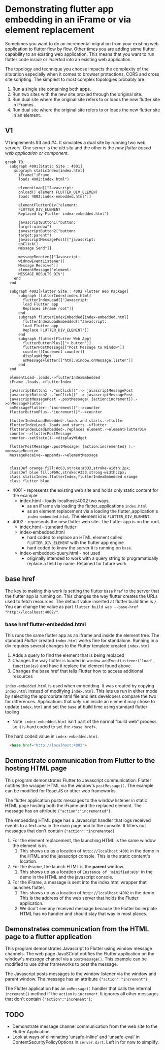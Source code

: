 # Demonstrating flutter app embedding in an iFrame or via element replacement

Sometimes you want to do an incremental migration from your existing web application to flutter flow by flow.
Other times you are adding some flutter capability to an existing web application.
This means that you want to run flutter code _inside_ or _inserted_ into an existing web application.

The topology and technique you choose impacts the complexity of the situtation especially when it comes to browser protections, CORS and cross site scripting.
The simplest to most complex topologies probably are

1. Run a single site containing both apps.
2. Run two sites with the new site proxied through the original site.
3. Run dual site where the original site refers to or loads the new flutter site in iFrames .
4. Run dual site where the original site refers to or loads the new flutter site in an element.

## V1

V1 implements #3 and #4.
It simulates a dual site by running two web servers.
One server is the _old site_ and the other is the _new flutter based web application or component_.

```mermaid
graph TB;
  subgraph 4001[Static Site : 4001]
    subgraph staticIndex[index.html]
      iFrame("iFrame
      loads 4002:index.html")

      elementLoad[["Javascript:
      onload() element FLUTTER_DIV_ELEMENT
      loads 4002:index-embedded.html"]]

      elementFlutterDiv("element:
      FLUTTER_DIV_ELEMENT
      Replaced by Flutter index-embedded.html")

      javascriptButton1("button:
      target:window")
      javascriptButton2("button:
      target:parent")
      javascriptMessagePost[["javascript:
      onClick()
      Message Send"]]

      messageReceive[["Javascript:
      widnowEventListener()
      Message Receive"]]
      elementMessage("element:
      MESSAGE_RESULTS_DIV")
    end
  end

  subgraph 4002[Flutter Site : 4002 Flutter Web Package]
      subgraph flutterIndex[index.html]
        flutterIndexLoad[["Javascript:
        load Flutter app
        Replaces iFrame root"]]
      end
      subgraph flutterIndexEmbedded[index-embedded.html]
        flutterIndexLoadEmbedded[["Javascript:
        load Flutter app
        Replace FLUTTER_DIV_ELEMENT"]]
      end
      subgraph flutter[Flutter Web App]
        flutterButtonPlus[["+ button"]]
        flutterPostMessage[["Post Message to Window"]]
        counter[[Increment counter]]
        displayWidget
        onMessageFlutter[["html.window.onMessage.listen"]]
      end
  end

  elementLoad-.loads.->flutterIndexEmbedded
  iFrame-.loads.->flutterIndex

  javascriptButton1 -."onClick()".-> javascriptMessagePost
  javascriptButton2 -."onClick()".-> javascriptMessagePost
  javascriptMessagePost -.postMessage( {action:increment}).->onMessageFlutter
  onMessageFlutter--"increment()"-->counter
  flutterButtonPlus--"increment()"-->counter

  flutterIndexLoadEmbedded-.loads and starts.->flutter
  flutterIndexLoad-.loads and starts.->flutter
  flutterIndexLoadEmbedded-.replaces element.->elementFlutterDiv
  counter-->flutterPostMessage
  counter--setState()-->displayWidget

  flutterPostMessage-.postMessage( {action:incremented} ).->messageReceive
  messageReceive--appends-->elementMessage


  classDef orange fill:#c63,stroke:#333,stroke-width:2px;
  classDef blue fill:#69c,stroke:#333,strong-width:2px;
  class staticIndex,flutterIndex,flutterIndexEmbedded orange
  class flutter blue

```

* 4001 - represents the existing web site and holds only static content for the example
  * index.html - loads localhost:4002 two ways,
    * as an iFrame via loading the flutter_applications `index.html`
    * as an element replacement via a loading the flutter_application's `index-embedded.html`.  The element id is `FLUTTER_DIV_ELEMENT`.
* 4002 - represents the new flutter web site. The flutter app is on the root.
  * index.html - standard flutter
  * index-embedded.html
    * hard coded to replace an HTML element called `FLUTTER_DIV_ELEMENT` with the flutter app engine
    * hard coded to know the server it is running on `base`.
  * index-embedded-query.html - not used
    * originally intended to work with a query string to programatically replace a field by name. Retained for future work

## base href

The key to making this work is setting the flutter `base` `href` to the server that the flutter app is running on.
This changes the way flutter creates the URLs used to fetch resources.  The default value inserted at flutter build time is `/`.
You can change the value as part `flutter build web --base-href "http://localhost:4002/"`.

### base href flutter-embedded.html

This runs the same flutter app as an iframe and inside the element tree.
The standard _Flutter_ created `index.html` works fine for standalone.
Running in a div requires several changes to the Flutter template created `index.html`

1. Adds a query to find the element that is being replaced
1. Changes the way flutter is loaded in `window.addEventListener('load', function(ev)` and have it replace the element found above.
1. Changes the base href that tells Flutter how to access additional resources

`index-embedded.html` is used when embedding.  It was created by copying `index.html` instead of modifying `index.html`.
This lets us run in either mode by selecting the appropriate html file and lets developers compare the two for differences.
Applications that _only_ run inside an element may chose to update `index.html` and set the `base` at build time using standard flutter tooling

* Note: `index-embedded.html` isn't part of the normal "build web" process so it is hard coded to set the `<base href>`.

The hard coded value in `index-embedded.html`.

```html
  <base href="http://localhost:4002">
```

## Demonstrate communication from Flutter to the hosting HTML page

This program demonstrates Flutter to Javascript communication. Flutter notifies the wrapper HTML via the window's `postMessage()`. The example can be modified for ReactJS or other web frameworks.

The flutter application posts messages to the window listener in static HTML page hosting both the iFrame and the replaced element. The message has an attribute `{"action":"incremented"}`.

The embedding HTML page has a Javascript handler that logs received events to a text area in the main page and to the console. It filters out messages that don't contain `{"action":"incremented}`

1. For the element replacement, the launching HTML is the same window the element is in.
   1. This shows up as a location of `http://localhost:4001` in the demo in the HTML and the javascript console. This is the static content's location.
1. For the iFrame, the launch HTML is the **parent** window.
   1. This shows up as a location of `Instance of 'minified:a0p'` in the demo in the HTML and the javascript console.
1. For the iFrame, a message is sent into the index.html wrapper that launches flutter.
   1. This shows up as a location of `http://localhost:4002` in the demo.  This is the address of the web server that holds the Flutter application.
   2. We don't see any received message because the Flutter boilerplate HTML has no handler and should stay that way in most places.

## Demonstrates communication from the HTML page to a flutter application

This program demonstrates Javascript to Flutter using window message channels. The web page JavaSCript notifies the Flutter application on the window's _message_ channel via a `postMessage()`. This example can be modified to use other frameworks to post the message.

The Javascript posts messages to the window listener via the window and parent window.  The message has an attribute  `{"action":"increment"}`

The Flutter application has an `onMessage()` handler that calls the internal `increment()` method if the `action` is `increment`.  It ignores all other messages that don't contain `{"action":"increment"}`;

## TODO

* Demonstrate message channel communication from the web site to the Flutter Application
* Look at ways of eliminating 'unsafe-inline' and 'unsafe-eval' in ContentSecurityPolicyOptions in `server.dart`.  Left in for now to simplify.
